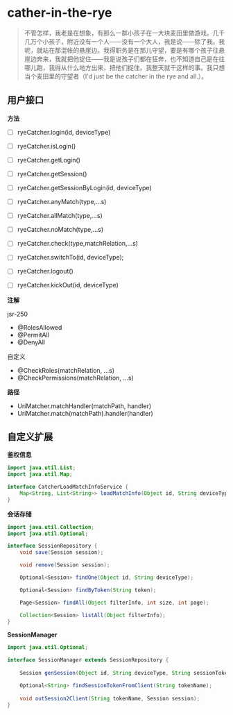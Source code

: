 # cather-in-the-rye

> 不管怎样，我老是在想象，有那么一群小孩子在一大块麦田里做游戏。几千几万个小孩子，附近没有一个人——没有一个大人，我是说——除了我。我呢，就站在那混帐的悬崖边。我得职务是在那儿守望，要是有哪个孩子往悬崖边奔来，我就把他捉住——我是说孩子们都在狂奔，也不知道自己是在往哪儿跑，我得从什么地方出来，把他们捉住。我整天就干这样的事。我只想当个麦田里的守望者（I'd just be the catcher in the rye and all.）。

## 用户接口
**方法**
- [ ] ryeCatcher.login(id, deviceType)

- [ ] ryeCatcher.isLogin()
- [ ] ryeCatcher.getLogin()
- [ ] ryeCatcher.getSession()
- [ ] ryeCatcher.getSessionByLogin(id, deviceType)

- [ ] ryeCatcher.anyMatch(type,...s)
- [ ] ryeCatcher.allMatch(type,...s)
- [ ] ryeCatcher.noMatch(type,...s)
- [ ] ryeCatcher.check(type,matchRelation,...s)
- [ ] ryeCatcher.switchTo(id, deviceType);

- [ ] ryeCatcher.logout()
- [ ] ryeCatcher.kickOut(id, deviceType)

 **注解**

jsr-250
- @RolesAllowed
- @PermitAll
- @DenyAll

自定义
- @CheckRoles(matchRelation, ...s)
- @CheckPermissions(matchRelation, ...s)

**路径**
- UriMatcher.matchHandler(matchPath, handler)
- UriMatcher.match(matchPath).handler(handler)

## 自定义扩展
 **鉴权信息**
```java
import java.util.List;
import java.util.Map;

interface CatcherLoadMatchInfoService {
    Map<String, List<String>> loadMatchInfo(Object id, String deviceType);
}
```
**会话存储**

```java
import java.util.Collection;
import java.util.Optional;

interface SessionRepository {
    void save(Session session);

    void remove(Session session);

    Optional<Session> findOne(Object id, String deviceType);

    Optional<Session> findByToken(String token);

    Page<Session> findAll(Object filterInfo, int size, int page);

    Collection<Session> listAll(Object filterInfo);
}
```
**SessionManager**
```java
import java.util.Optional;

interface SessionManager extends SessionRepository {
    
    Session genSession(Object id, String deviceType, String sessionTokenType, Object meta, Object clientExtMeta);

    Optional<String> findSessionTokenFromClient(String tokenName);
    
    void outSession2Client(String tokenName, Session session);
}
```
